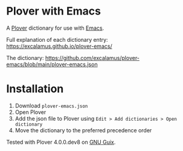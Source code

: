 # Plover with Emacs

A [Plover](http://www.openstenoproject.org/plover/) dictionary for use
with [Emacs](https://www.gnu.org/software/emacs/).

Full explanation of each dictionary entry: https://excalamus.github.io/plover-emacs/

The dictionary:
https://github.com/excalamus/plover-emacs/blob/main/plover-emacs.json

# Installation

1. Download `plover-emacs.json`
2. Open Plover
3. Add the json file to Plover using `Edit > Add dictionaries > Open dictionary`
4. Move the dictionary to the preferred precedence order

Tested with Plover 4.0.0.dev8 on [GNU Guix](https://guix.gnu.org/).
